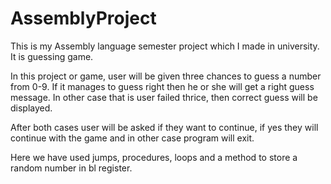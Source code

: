 # AssemblyProject
This is my Assembly language semester project which I made in university. It is guessing game.
 
 In this project or game, user will be given three chances to guess a number from 0-9.
 If it manages to guess right then he or she will get a right guess message.
 In other case that is user failed thrice, then correct guess will be displayed.
 
 After both cases user will be asked if they want to continue, if yes they will continue with the game and in other case program will exit.
 
 Here we have used jumps, procedures, loops and a method to store a random number in bl register.
